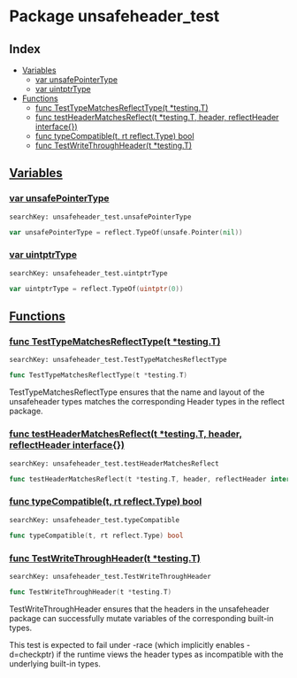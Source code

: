 # Package unsafeheader_test

## Index

* [Variables](#var)
    * [var unsafePointerType](#unsafePointerType)
    * [var uintptrType](#uintptrType)
* [Functions](#func)
    * [func TestTypeMatchesReflectType(t *testing.T)](#TestTypeMatchesReflectType)
    * [func testHeaderMatchesReflect(t *testing.T, header, reflectHeader interface{})](#testHeaderMatchesReflect)
    * [func typeCompatible(t, rt reflect.Type) bool](#typeCompatible)
    * [func TestWriteThroughHeader(t *testing.T)](#TestWriteThroughHeader)


## <a id="var" href="#var">Variables</a>

### <a id="unsafePointerType" href="#unsafePointerType">var unsafePointerType</a>

```
searchKey: unsafeheader_test.unsafePointerType
```

```Go
var unsafePointerType = reflect.TypeOf(unsafe.Pointer(nil))
```

### <a id="uintptrType" href="#uintptrType">var uintptrType</a>

```
searchKey: unsafeheader_test.uintptrType
```

```Go
var uintptrType = reflect.TypeOf(uintptr(0))
```

## <a id="func" href="#func">Functions</a>

### <a id="TestTypeMatchesReflectType" href="#TestTypeMatchesReflectType">func TestTypeMatchesReflectType(t *testing.T)</a>

```
searchKey: unsafeheader_test.TestTypeMatchesReflectType
```

```Go
func TestTypeMatchesReflectType(t *testing.T)
```

TestTypeMatchesReflectType ensures that the name and layout of the unsafeheader types matches the corresponding Header types in the reflect package. 

### <a id="testHeaderMatchesReflect" href="#testHeaderMatchesReflect">func testHeaderMatchesReflect(t *testing.T, header, reflectHeader interface{})</a>

```
searchKey: unsafeheader_test.testHeaderMatchesReflect
```

```Go
func testHeaderMatchesReflect(t *testing.T, header, reflectHeader interface{})
```

### <a id="typeCompatible" href="#typeCompatible">func typeCompatible(t, rt reflect.Type) bool</a>

```
searchKey: unsafeheader_test.typeCompatible
```

```Go
func typeCompatible(t, rt reflect.Type) bool
```

### <a id="TestWriteThroughHeader" href="#TestWriteThroughHeader">func TestWriteThroughHeader(t *testing.T)</a>

```
searchKey: unsafeheader_test.TestWriteThroughHeader
```

```Go
func TestWriteThroughHeader(t *testing.T)
```

TestWriteThroughHeader ensures that the headers in the unsafeheader package can successfully mutate variables of the corresponding built-in types. 

This test is expected to fail under -race (which implicitly enables -d=checkptr) if the runtime views the header types as incompatible with the underlying built-in types. 

